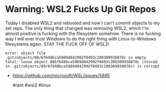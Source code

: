 # Warning: WSL2 Fucks Up Git Repos

Today I disabled WSL2 and rebooted and now I can't commit objects to my
zet repo. The only thing that changed was removing WSL2, which I'm
almost positive is fucking with the filesystem somehow. There is no
fucking way I will ever trust Windows to do the right thing with
Linux-to-Windows filesystems again. STAY THE FUCK OFF OF WSL2!

```
error: object file .git/objects/08/6f648bca59894842992f8493c208309938878c is empty
fatal: loose object 086f648bca59894842992f8493c208309938878c (stored in .git/objects/08/6f648bca59894842992f8493c208309938878c) is corrupt
```

* <https://github.com/microsoft/WSL/issues/5895>

    #rant #wsl2 #linux
